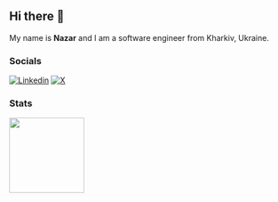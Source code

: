 ## Hi there 👋

My name is **Nazar** and I am a software engineer from Kharkiv, Ukraine.

### Socials

[![Linkedin](https://img.shields.io/badge/linkedin-0000FF?style=for-the-badge&logo=linkedin&logoColor=white)](https://www.linkedin.com/in/nazar-bezuhlyi)
[![X](https://img.shields.io/badge/x-000000?style=for-the-badge&logo=x&logoColor=white)](https://x.com/withoutcorners)

### Stats

<div>
  <img height="135px" src="https://github-readme-stats.vercel.app/api?username=nazbez&theme=nord&show_icons=true&hide_title=true&hide_border=true&hide_rank=true&include_all_commits=true&count_private=true&line_height=21">
</div>

